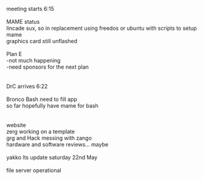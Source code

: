 meeting starts 6:15<br />
<br />
MAME status<br />
lincade sux, so in replacement using freedos or ubuntu with scripts to setup mame<br />
graphics card still unflashed<br />
<br />
Plan E<br />
-not much happening<br />
-need sponsors for the next plan<br />
<br />
<br />
DrC arrives 6:22<br />
<br />
Bronco Bash need to fill app<br />
so far hopefully have mame for bash<br />
<br />
<br />
website<br />
zerg working on a template<br />
grg and Hack messing with zango<br />
hardware and software reviews...  maybe<br />
<br />
yakko lts update saturday 22nd May<br />
<br />
file server operational